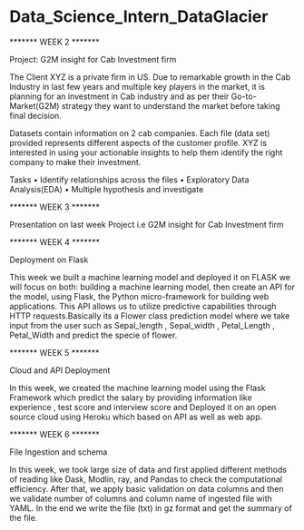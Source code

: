 # Data_Science_Intern_DataGlacier

******* WEEK 2 *******

Project: G2M insight for Cab Investment firm

The Client XYZ is a private firm in US. Due to remarkable growth in the Cab Industry in last few years and multiple key players in the market, it is planning for an investment in Cab industry and as per their Go-to-Market(G2M) strategy they want to understand the market before taking final decision.

Datasets contain information on 2 cab companies. Each file (data set) provided represents different aspects of the customer profile. XYZ is interested in using your actionable insights to help them identify the right company to make their investment.

Tasks
• Identify relationships across the files
• Exploratory Data Analysis(EDA)
• Multiple hypothesis and investigate

******* WEEK 3 *******

Presentation on last week Project i.e G2M insight for Cab Investment firm

******* WEEK 4 *******

Deployment on Flask

This week we built a machine learning model and deployed it on FLASK 
we will focus on both: building a machine learning model, then create an API for the model, using Flask, the Python micro-framework for building web applications. This API allows us to utilize predictive capabilities through HTTP requests.Basically its a Flower class prediction model where we take input from the user such as Sepal_length , Sepal_width , Petal_Length , Petal_Width and predict the specie of flower.

******* WEEK 5 *******

Cloud and API Deployment

In this week, we created the machine learning model using the Flask Framework which predict the salary by providing information like experience , test score and interview score and Deployed it on an open source cloud using Heroku which based on API as well as web app.

******* WEEK 6 *******

File Ingestion and schema

In this week, we took large size of data and first applied different methods of reading like Dask, Modlin, ray, and Pandas to check the computational efficiency. After that, we apply basic validation on data columns and then we validate number of columns and column name of ingested file with YAML. In the end we write the file (txt) in gz format and get the summary of the file.
